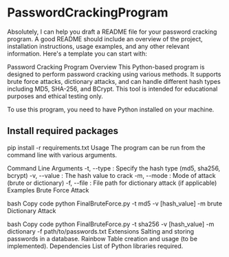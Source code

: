 # PasswordCrackingProgram

Absolutely, I can help you draft a README file for your password cracking program. A good README should include an overview of the project, installation instructions, usage examples, and any other relevant information. Here's a template you can start with:

Password Cracking Program
Overview
This Python-based program is designed to perform password cracking using various methods. It supports brute force attacks, dictionary attacks, and can handle different hash types including MD5, SHA-256, and BCrypt. This tool is intended for educational purposes and ethical testing only.

To use this program, you need to have Python installed on your machine.

## Install required packages
pip install -r requirements.txt
Usage
The program can be run from the command line with various arguments.

Command Line Arguments
-t, --type : Specify the hash type (md5, sha256, bcrypt)
-v, --value : The hash value to crack
-m, --mode : Mode of attack (brute or dictionary)
-f, --file : File path for dictionary attack (if applicable)
Examples
Brute Force Attack

bash
Copy code
python FinalBruteForce.py -t md5 -v [hash_value] -m brute
Dictionary Attack

bash
Copy code
python FinalBruteForce.py -t sha256 -v [hash_value] -m dictionary -f path/to/passwords.txt
Extensions
Salting and storing passwords in a database.
Rainbow Table creation and usage (to be implemented).
Dependencies
List of Python libraries required.
